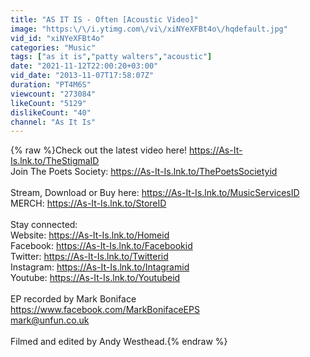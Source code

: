 ```yaml
---
title: "AS IT IS - Often [Acoustic Video]"
image: "https:\/\/i.ytimg.com\/vi\/xiNYeXFBt4o\/hqdefault.jpg"
vid_id: "xiNYeXFBt4o"
categories: "Music"
tags: ["as it is","patty walters","acoustic"]
date: "2021-11-12T22:00:20+03:00"
vid_date: "2013-11-07T17:58:07Z"
duration: "PT4M6S"
viewcount: "273084"
likeCount: "5129"
dislikeCount: "40"
channel: "As It Is"
---
```

{% raw %}Check out the latest video here! <a rel="nofollow" target="blank" href="https://As-It-Is.lnk.to/TheStigmaID">https://As-It-Is.lnk.to/TheStigmaID</a><br />Join The Poets Society: <a rel="nofollow" target="blank" href="https://As-It-Is.lnk.to/ThePoetsSocietyid">https://As-It-Is.lnk.to/ThePoetsSocietyid</a><br /><br />Stream, Download or Buy here: <a rel="nofollow" target="blank" href="https://As-It-Is.lnk.to/MusicServicesID">https://As-It-Is.lnk.to/MusicServicesID</a><br />MERCH: <a rel="nofollow" target="blank" href="https://As-It-Is.lnk.to/StoreID">https://As-It-Is.lnk.to/StoreID</a><br /><br />Stay connected: <br />Website: <a rel="nofollow" target="blank" href="https://As-It-Is.lnk.to/Homeid">https://As-It-Is.lnk.to/Homeid</a><br />Facebook: <a rel="nofollow" target="blank" href="https://As-It-Is.lnk.to/Facebookid">https://As-It-Is.lnk.to/Facebookid</a><br />Twitter: <a rel="nofollow" target="blank" href="https://As-It-Is.lnk.to/Twitterid">https://As-It-Is.lnk.to/Twitterid</a><br />Instagram: <a rel="nofollow" target="blank" href="https://As-It-Is.lnk.to/Intagramid">https://As-It-Is.lnk.to/Intagramid</a><br />Youtube: <a rel="nofollow" target="blank" href="https://As-It-Is.lnk.to/Youtubeid">https://As-It-Is.lnk.to/Youtubeid</a><br /><br />EP recorded by Mark Boniface<br /><a rel="nofollow" target="blank" href="https://www.facebook.com/MarkBonifaceEPS">https://www.facebook.com/MarkBonifaceEPS</a><br />mark@unfun.co.uk<br /><br />Filmed and edited by Andy Westhead.{% endraw %}
